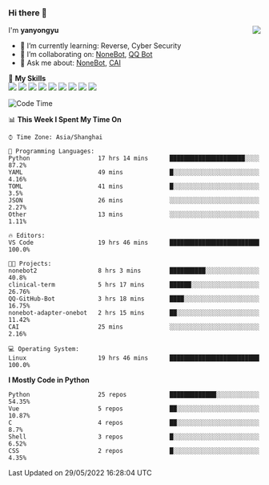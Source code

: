 ### Hi there 👋

<a href="#">
  <img align="right" src="https://github-readme-stats.vercel.app/api?username=yanyongyu&count_private=true&show_icons=true&bg_color=15,f2f7fd,E0EAFC" />
</a>

I'm **yanyongyu**

- 🌱 I’m currently learning: Reverse, Cyber Security
- 👯 I’m collaborating on: [NoneBot](https://github.com/nonebot), [QQ Bot](https://github.com/Mrs4s/go-cqhttp)
- 💬 Ask me about: [NoneBot](https://github.com/nonebot), [CAI](https://github.com/cscs181/CAI)

🌟 **My Skills**  
![](https://img.shields.io/badge/-Python-3e74a2?style=flat-square&logo=Python&logoColor=fff)
![](https://img.shields.io/badge/-Node.js-339933?style=flat-square&logo=Node.js&logoColor=fff)
![](https://img.shields.io/badge/-Vue-4fc08d?style=flat-square&logo=Vue.js&logoColor=fff)
![](https://img.shields.io/badge/-React-2d98ce?style=flat-square&logo=React&logoColor=fff)
![](https://img.shields.io/badge/-Docker-2496ED?style=flat-square&logo=Docker&logoColor=fff)
![](https://img.shields.io/badge/-Linux-000000?style=flat-square&logo=Linux&logoColor=fff)
![](https://img.shields.io/badge/-MySQL-4479A1?style=flat-square&logo=MySQL&logoColor=fff)
![](https://img.shields.io/badge/-Redis-DC382D?style=flat-square&logo=Redis&logoColor=fff)
![](https://img.shields.io/badge/-MongoDB-47A248?style=flat-square&logo=MongoDB&logoColor=fff)

<!--START_SECTION:waka-->
![Code Time](http://img.shields.io/badge/Code%20Time-0%20secs-blue)

📊 **This Week I Spent My Time On** 

```text
⌚︎ Time Zone: Asia/Shanghai

💬 Programming Languages: 
Python                   17 hrs 14 mins      █████████████████████░░░░   87.2% 
YAML                     49 mins             █░░░░░░░░░░░░░░░░░░░░░░░░   4.16% 
TOML                     41 mins             █░░░░░░░░░░░░░░░░░░░░░░░░   3.5% 
JSON                     26 mins             ░░░░░░░░░░░░░░░░░░░░░░░░░   2.27% 
Other                    13 mins             ░░░░░░░░░░░░░░░░░░░░░░░░░   1.11%

🔥 Editors: 
VS Code                  19 hrs 46 mins      █████████████████████████   100.0%

🐱‍💻 Projects: 
nonebot2                 8 hrs 3 mins        ██████████░░░░░░░░░░░░░░░   40.8% 
clinical-term            5 hrs 17 mins       ██████░░░░░░░░░░░░░░░░░░░   26.76% 
QQ-GitHub-Bot            3 hrs 18 mins       ████░░░░░░░░░░░░░░░░░░░░░   16.75% 
nonebot-adapter-onebot   2 hrs 15 mins       ██░░░░░░░░░░░░░░░░░░░░░░░   11.42% 
CAI                      25 mins             ░░░░░░░░░░░░░░░░░░░░░░░░░   2.16%

💻 Operating System: 
Linux                    19 hrs 46 mins      █████████████████████████   100.0%

```

**I Mostly Code in Python** 

```text
Python                   25 repos            █████████████░░░░░░░░░░░░   54.35% 
Vue                      5 repos             ██░░░░░░░░░░░░░░░░░░░░░░░   10.87% 
C                        4 repos             ██░░░░░░░░░░░░░░░░░░░░░░░   8.7% 
Shell                    3 repos             █░░░░░░░░░░░░░░░░░░░░░░░░   6.52% 
CSS                      2 repos             █░░░░░░░░░░░░░░░░░░░░░░░░   4.35%

```



 Last Updated on 29/05/2022 16:28:04 UTC
<!--END_SECTION:waka-->
